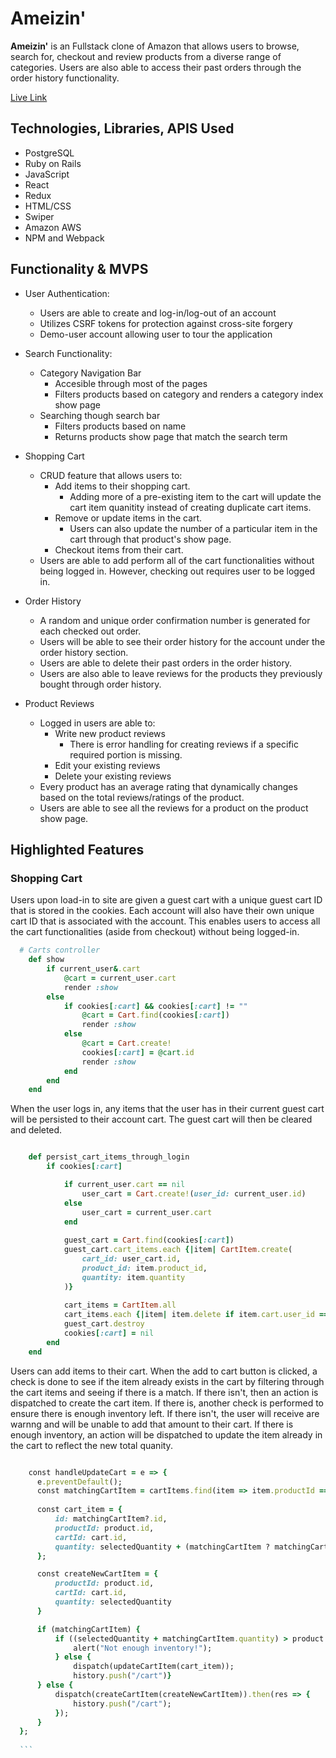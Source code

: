 # Ameizin'

**Ameizin'** is an Fullstack clone of Amazon that allows users to browse, search for, checkout and review products from a diverse range of categories. Users are also able to access their past orders through the order history functionality. 

[Live Link](https://ameizin.herokuapp.com/)

## Technologies, Libraries, APIS Used

- PostgreSQL
- Ruby on Rails
- JavaScript
- React
- Redux
- HTML/CSS
- Swiper
- Amazon AWS
- NPM and Webpack

## Functionality & MVPS

- User Authentication:
  - Users are able to create and log-in/log-out of an account
  - Utilizes CSRF tokens for protection against cross-site forgery
  - Demo-user account allowing user to tour the application

- Search Functionality:
  - Category Navigation Bar
    - Accesible through most of the pages
    - Filters products based on category and renders a category index show page
  - Searching though search bar
    - Filters products based on name
    - Returns products show page that match the search term

- Shopping Cart
  - CRUD feature that allows users to:
    - Add items to their shopping cart.
      - Adding more of a pre-existing item to the cart will update the cart item quanitity instead of creating duplicate cart items.
    - Remove or update items in the cart.
      - Users can also update the number of a particular item in the cart through that product's show page.
    - Checkout items from their cart. 
  - Users are able to add perform all of the cart functionalities without being logged in. However, checking out requires user to be logged in.

- Order History
  - A random and unique order confirmation number is generated for each checked out order.
  - Users will be able to see their order history for the account under the order history section.
  - Users are able to delete their past orders in the order history.
  - Users are also able to leave reviews for the products they previously bought through order history. 

- Product Reviews 
  - Logged in users are able to:
    - Write new product reviews
      - There is error handling for creating reviews if a specific required portion is missing. 
    - Edit your existing reviews
    - Delete your existing reviews
  - Every product has an average rating that dynamically changes based on the total reviews/ratings of the product. 
  - Users are able to see all the reviews for a product on the product show page.


## Highlighted Features

### Shopping Cart

Users upon load-in to site are given a guest cart with a unique guest cart ID that is stored in the cookies. Each account will also have their own unique cart ID that is associated with the account. This enables users to access all the cart functionalities (aside from checkout) without being logged-in.

``` ruby
  # Carts controller
    def show
        if current_user&.cart
            @cart = current_user.cart
            render :show
        else
            if cookies[:cart] && cookies[:cart] != ""
                @cart = Cart.find(cookies[:cart])
                render :show
            else
                @cart = Cart.create!
                cookies[:cart] = @cart.id
                render :show
            end
        end
    end
   ```
   
   When the user logs in, any items that the user has in their current guest cart will be persisted to their account cart. The guest cart will then be cleared and deleted. 

``` ruby

    def persist_cart_items_through_login
        if cookies[:cart]

            if current_user.cart == nil
                user_cart = Cart.create!(user_id: current_user.id)
            else
                user_cart = current_user.cart
            end
        
            guest_cart = Cart.find(cookies[:cart])
            guest_cart.cart_items.each {|item| CartItem.create(
                cart_id: user_cart.id,
                product_id: item.product_id,
                quantity: item.quantity
            )}
    
            cart_items = CartItem.all
            cart_items.each {|item| item.delete if item.cart.user_id == nil}
            guest_cart.destroy
            cookies[:cart] = nil
        end
    end
  ```
  
  Users can add items to their cart. When the add to cart button is clicked, a check is done to see if the item already exists in the cart by filtering through the cart items and seeing if there is a match. If there isn't, then an action is dispatched to create the cart item. If there is, another check is performed to ensure there is enough inventory left. If there isn't, the user will receive are warnng and will be unable to add that amount to their cart. If there is enough inventory, an action will be dispatched to update the item already in the cart to reflect the new total quanity. 
  
  ``` ruby
  
      const handleUpdateCart = e => {
        e.preventDefault();
        const matchingCartItem = cartItems.find(item => item.productId === product.id);
      
        const cart_item = {
            id: matchingCartItem?.id,
            productId: product.id,
            cartId: cart.id,
            quantity: selectedQuantity + (matchingCartItem ? matchingCartItem.quantity : 0),
        };

        const createNewCartItem = {
            productId: product.id,
            cartId: cart.id,
            quantity: selectedQuantity
        }

        if (matchingCartItem) {
            if ((selectedQuantity + matchingCartItem.quantity) > product.inventory) {
                alert("Not enough inventory!");
            } else {
                dispatch(updateCartItem(cart_item));
                history.push("/cart")}
        } else {
            dispatch(createCartItem(createNewCartItem)).then(res => {
                history.push("/cart");
            });
        } 
    };
    
    ```
    
    
    
 

    
 

